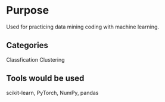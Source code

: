 # Purpose
Used for practicing data mining coding with machine learning.

## Categories
Classfication
Clustering

## Tools would be used
scikit-learn, PyTorch, NumPy, pandas
